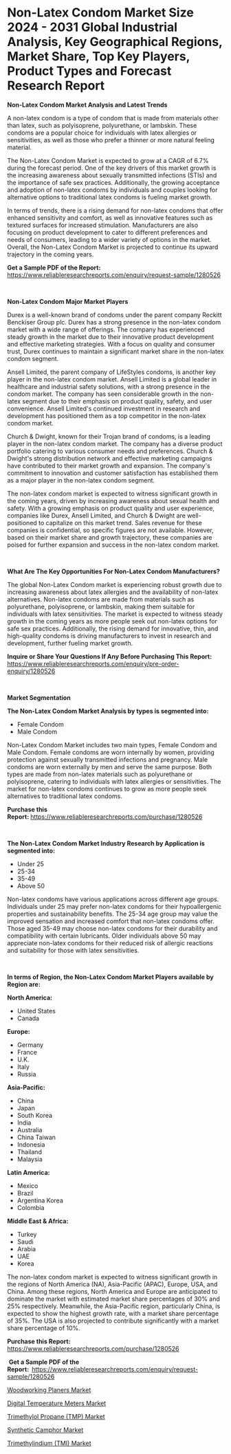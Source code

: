 <p><h1>Non-Latex Condom Market Size 2024 - 2031 Global Industrial Analysis, Key Geographical Regions, Market Share, Top Key Players, Product Types and Forecast Research Report</h1></p><p><strong>Non-Latex Condom Market Analysis and Latest Trends</strong></p>
<p><p>A non-latex condom is a type of condom that is made from materials other than latex, such as polyisoprene, polyurethane, or lambskin. These condoms are a popular choice for individuals with latex allergies or sensitivities, as well as those who prefer a thinner or more natural feeling material.</p><p>The Non-Latex Condom Market is expected to grow at a CAGR of 6.7% during the forecast period. One of the key drivers of this market growth is the increasing awareness about sexually transmitted infections (STIs) and the importance of safe sex practices. Additionally, the growing acceptance and adoption of non-latex condoms by individuals and couples looking for alternative options to traditional latex condoms is fueling market growth.</p><p>In terms of trends, there is a rising demand for non-latex condoms that offer enhanced sensitivity and comfort, as well as innovative features such as textured surfaces for increased stimulation. Manufacturers are also focusing on product development to cater to different preferences and needs of consumers, leading to a wider variety of options in the market. Overall, the Non-Latex Condom Market is projected to continue its upward trajectory in the coming years.</p></p>
<p><strong>Get a Sample PDF of the Report:&nbsp;</strong> <a href="https://www.reliableresearchreports.com/enquiry/request-sample/1280526">https://www.reliableresearchreports.com/enquiry/request-sample/1280526</a></p>
<p>&nbsp;</p>
<p><strong>Non-Latex Condom Major Market Players</strong></p>
<p><p>Durex is a well-known brand of condoms under the parent company Reckitt Benckiser Group plc. Durex has a strong presence in the non-latex condom market with a wide range of offerings. The company has experienced steady growth in the market due to their innovative product development and effective marketing strategies. With a focus on quality and consumer trust, Durex continues to maintain a significant market share in the non-latex condom segment.</p><p>Ansell Limited, the parent company of LifeStyles condoms, is another key player in the non-latex condom market. Ansell Limited is a global leader in healthcare and industrial safety solutions, with a strong presence in the condom market. The company has seen considerable growth in the non-latex segment due to their emphasis on product quality, safety, and user convenience. Ansell Limited's continued investment in research and development has positioned them as a top competitor in the non-latex condom market.</p><p>Church & Dwight, known for their Trojan brand of condoms, is a leading player in the non-latex condom market. The company has a diverse product portfolio catering to various consumer needs and preferences. Church & Dwight's strong distribution network and effective marketing campaigns have contributed to their market growth and expansion. The company's commitment to innovation and customer satisfaction has established them as a major player in the non-latex condom segment.</p><p>The non-latex condom market is expected to witness significant growth in the coming years, driven by increasing awareness about sexual health and safety. With a growing emphasis on product quality and user experience, companies like Durex, Ansell Limited, and Church & Dwight are well-positioned to capitalize on this market trend. Sales revenue for these companies is confidential, so specific figures are not available. However, based on their market share and growth trajectory, these companies are poised for further expansion and success in the non-latex condom market.</p></p>
<p>&nbsp;</p>
<p><strong>What Are The Key Opportunities For Non-Latex Condom Manufacturers?</strong></p>
<p><p>The global Non-Latex Condom market is experiencing robust growth due to increasing awareness about latex allergies and the availability of non-latex alternatives. Non-latex condoms are made from materials such as polyurethane, polyisoprene, or lambskin, making them suitable for individuals with latex sensitivities. The market is expected to witness steady growth in the coming years as more people seek out non-latex options for safe sex practices. Additionally, the rising demand for innovative, thin, and high-quality condoms is driving manufacturers to invest in research and development, further fueling market growth.</p></p>
<p><strong>Inquire or Share Your Questions If Any Before Purchasing This Report:</strong> <a href="https://www.reliableresearchreports.com/enquiry/pre-order-enquiry/1280526">https://www.reliableresearchreports.com/enquiry/pre-order-enquiry/1280526</a></p>
<p>&nbsp;</p>
<p><strong>Market Segmentation</strong></p>
<p><strong>The Non-Latex Condom Market Analysis by types is segmented into:</strong></p>
<p><ul><li>Female Condom</li><li>Male Condom</li></ul></p>
<p><p>Non-Latex Condom Market includes two main types, Female Condom and Male Condom. Female condoms are worn internally by women, providing protection against sexually transmitted infections and pregnancy. Male condoms are worn externally by men and serve the same purpose. Both types are made from non-latex materials such as polyurethane or polyisoprene, catering to individuals with latex allergies or sensitivities. The market for non-latex condoms continues to grow as more people seek alternatives to traditional latex condoms.</p></p>
<p><strong>Purchase this Report:&nbsp;</strong><a href="https://www.reliableresearchreports.com/purchase/1280526">https://www.reliableresearchreports.com/purchase/1280526</a></p>
<p>&nbsp;</p>
<p><strong>The Non-Latex Condom Market Industry Research by Application is segmented into:</strong></p>
<p><ul><li>Under 25</li><li>25-34</li><li>35-49</li><li>Above 50</li></ul></p>
<p><p>Non-latex condoms have various applications across different age groups. Individuals under 25 may prefer non-latex condoms for their hypoallergenic properties and sustainability benefits. The 25-34 age group may value the improved sensation and increased comfort that non-latex condoms offer. Those aged 35-49 may choose non-latex condoms for their durability and compatibility with certain lubricants. Older individuals above 50 may appreciate non-latex condoms for their reduced risk of allergic reactions and suitability for those with latex sensitivities.</p></p>
<p>&nbsp;</p>
<p><strong>In terms of Region, the Non-Latex Condom Market Players available by Region are:</strong></p>
<p>
    <p> <strong> North America: </strong>
        <ul>
            <li>United States</li>
            <li>Canada</li>
        </ul>
        </p> 
    <p> <strong> Europe: </strong>
        <ul>
            <li>Germany</li>
            <li>France</li>
            <li>U.K.</li>
            <li>Italy</li>
            <li>Russia</li>
        </ul>
        </p> 
    <p> <strong> Asia-Pacific: </strong>
        <ul>
            <li>China</li>
            <li>Japan</li>
            <li>South Korea</li>
            <li>India</li>
            <li>Australia</li>
            <li>China Taiwan</li>
            <li>Indonesia</li>
            <li>Thailand</li>
            <li>Malaysia</li>
        </ul>
        </p> 
    <p> <strong> Latin America: </strong>
        <ul>
            <li>Mexico</li>
            <li>Brazil</li>
            <li>Argentina Korea</li>
            <li>Colombia</li>
        </ul>
        </p> 
    <p> <strong> Middle East & Africa: </strong>
        <ul>
            <li>Turkey</li>
            <li>Saudi</li>
            <li>Arabia</li>
            <li>UAE</li>
            <li>Korea</li>
        </ul>
    </p>
    </p>
<p><p>The non-latex condom market is expected to witness significant growth in the regions of North America (NA), Asia-Pacific (APAC), Europe, USA, and China. Among these regions, North America and Europe are anticipated to dominate the market with estimated market share percentages of 30% and 25% respectively. Meanwhile, the Asia-Pacific region, particularly China, is expected to show the highest growth rate, with a market share percentage of 35%. The USA is also projected to contribute significantly with a market share percentage of 10%.</p></p>
<p><strong>Purchase this Report: </strong><a href="https://www.reliableresearchreports.com/purchase/1280526">https://www.reliableresearchreports.com/purchase/1280526</a></p>
<p>&nbsp;<strong>Get a Sample PDF of the Report:&nbsp;&nbsp;</strong><a href="https://www.reliableresearchreports.com/enquiry/request-sample/1280526">https://www.reliableresearchreports.com/enquiry/request-sample/1280526</a></p>
<p><strong></strong></p>
<p><p><a href="https://medium.com/@olenwuckert56/woodworking-planers-nbsp-market-focuses-on-market-share-size-and-projected-forecast-till-2031-66b139a08f34">Woodworking Planers Market</a></p><p><a href="https://medium.com/@olenwuckert56/digital-temperature-meters-market-insights-into-market-cagr-market-trends-and-growth-strategies-394fcf997428">Digital Temperature Meters Market</a></p><p><a href="https://github.com/suaretopek9/Market-Research-Report-List-1/blob/main/trimethylol-propane-tmp-market.md">Trimethylol Propane (TMP) Market</a></p><p><a href="https://medium.com/@olenwuckert56/synthetic-camphor-market-outlook-industry-overview-and-forecast-2024-to-2031-ec2c240fbfa1">Synthetic Camphor Market</a></p><p><a href="https://github.com/mharielmesa/Market-Research-Report-List-2/blob/main/trimethylindium-tmi-market.md">Trimethylindium (TMI) Market</a></p></p>